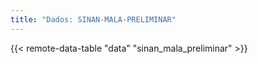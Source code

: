 ```yaml
---
title: "Dados: SINAN-MALA-PRELIMINAR"
---
```


{{< remote-data-table "data" "sinan_mala_preliminar" >}}
